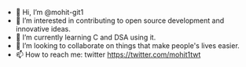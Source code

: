 - 👋 Hi, I’m @mohit-git1
- 👀 I’m interested in contributing to open source development and innovative ideas. 
- 🌱 I’m currently learning C and DSA using it.
- 💞️ I’m looking to collaborate on things that make people's lives easier.
- 📫 How to reach me: twitter https://twitter.com/mohit1twt
